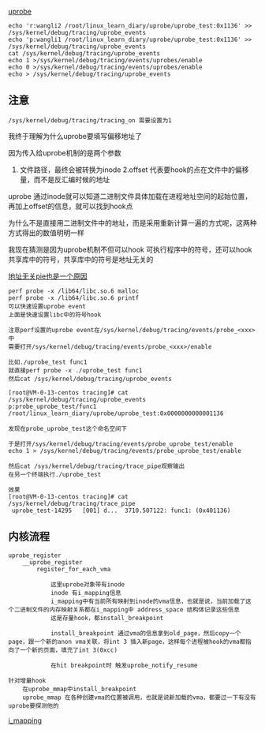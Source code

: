     
[uprobe](https://lwn.net/Articles/499190/)

    echo 'r:wangli2 /root/linux_learn_diary/uprobe/uprobe_test:0x1136' >> /sys/kernel/debug/tracing/uprobe_events
    echo 'p:wangli1 /root/linux_learn_diary/uprobe/uprobe_test:0x1136' >> /sys/kernel/debug/tracing/uprobe_events
    cat /sys/kernel/debug/tracing/uprobe_events
    echo 1 >/sys/kernel/debug/tracing/events/uprobes/enable
    echo 0 >/sys/kernel/debug/tracing/events/uprobes/enable
    echo > /sys/kernel/debug/tracing/uprobe_events

## 注意
    /sys/kernel/debug/tracing/tracing_on 需要设置为1

我终于理解为什么uprobe要填写偏移地址了

因为传入给uprobe机制的是两个参数 
1. 文件路径，最终会被转换为inode 
2.offset 代表要hook的点在文件中的偏移量，而不是反汇编时候的地址

uprobe 通过inode就可以知道二进制文件具体加载在进程地址空间的起始位置，再加上offset的信息，就可以找到hook点

为什么不是直接用二进制文件中的地址，而是采用重新计算一遍的方式呢，这两种方式得出的数值明明一样

我现在猜测是因为uprobe机制不但可以hook 可执行程序中的符号，还可以hook 共享库中的符号，共享库中的符号是地址无关的

[地址无关pie也是一个原因](https://stackoverflow.com/questions/37864773/computing-offset-of-a-function-in-memory)


    perf probe -x /lib64/libc.so.6 malloc
    perf probe -x /lib64/libc.so.6 printf
    可以快速设置uprobe event
    上面是快速设置libc中的符号hook

    注意perf设置的uprobe event在/sys/kernel/debug/tracing/events/probe_<xxx> 中
    需要打开/sys/kernel/debug/tracing/events/probe_<xxx>/enable

    比如./uprobe_test func1
    就直接perf probe -x ./uprobe_test func1
    然后cat /sys/kernel/debug/tracing/uprobe_events

    [root@VM-0-13-centos tracing]# cat /sys/kernel/debug/tracing/uprobe_events
    p:probe_uprobe_test/func1 /root/linux_learn_diary/uprobe/uprobe_test:0x0000000000001136

    发现在probe_uprobe_test这个命名空间下

    于是打开/sys/kernel/debug/tracing/events/probe_uprobe_test/enable
    echo 1 > /sys/kernel/debug/tracing/events/probe_uprobe_test/enable

    然后cat /sys/kernel/debug/tracing/trace_pipe观察输出
    在另一个终端执行./uprobe_test

    效果
    [root@VM-0-13-centos tracing]# cat /sys/kernel/debug/tracing/trace_pipe
     uprobe_test-14295   [001] d...  3710.507122: func1: (0x401136)
    

## 内核流程

    uprobe_register
        __uprobe_register
            register_for_each_vma

                这里uprobe对象带有inode
                inode 有i_mapping信息
                i_mapping中有当前所有映射到inode的vma信息，也就是说，当前加载了这个二进制文件的内存映射关系都在i_mapping中 address_space 结构体记录这些信息
                这是存量hook，都install_breakpoint

                install_breakpoint 通过vma的信息拿到old_page，然后copy一个page，跟一个新的anon vma关联，将int 3 插入新page，这样每个进程被hook的vma都指向了一个新的页面，填充了int 3(0xcc)

                在hit breakpoint时 触发uprobe_notify_resume
    
    针对增量hook
        在uprobe_mmap中install_breakpoint
        uprobe_mmap 在各种创建vma的位置被调用，也就是说新加载的vma，都要过一下有没有uprobe要探测他的

[i_mapping](https://blog.csdn.net/jinking01/article/details/106490467)